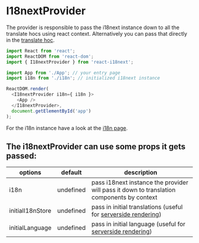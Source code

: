 # I18nextProvider

The provider is responsible to pass the i18next instance down to all the translate hocs using react context. Alternatively you can pass that directly in the [translate hoc](translate-hoc.md).

```javascript
import React from 'react';
import ReactDOM from 'react-dom';
import { I18nextProvider } from 'react-i18next';

import App from './App'; // your entry page
import i18n from './i18n'; // initialized i18next instance

ReactDOM.render(
  <I18nextProvider i18n={ i18n }>
    <App />
  </I18nextProvider>,
  document.getElementById('app')
);
```

For the i18n instance have a look at the [i18n page](i18next-instance.md).

## The i18nextProvider can use some props it gets passed:

| options | default | description |
| --- | --- | --- |
| i18n | undefined | pass i18next instance the provider will pass it down to translation components by context |
| initialI18nStore | undefined | pass in initial translations \(useful for [serverside rendering](../misc/serverside-rendering.md)\) |
| initialLanguage | undefined | pass in initial language \(useful for [serverside rendering](../misc/serverside-rendering.md)\) |

